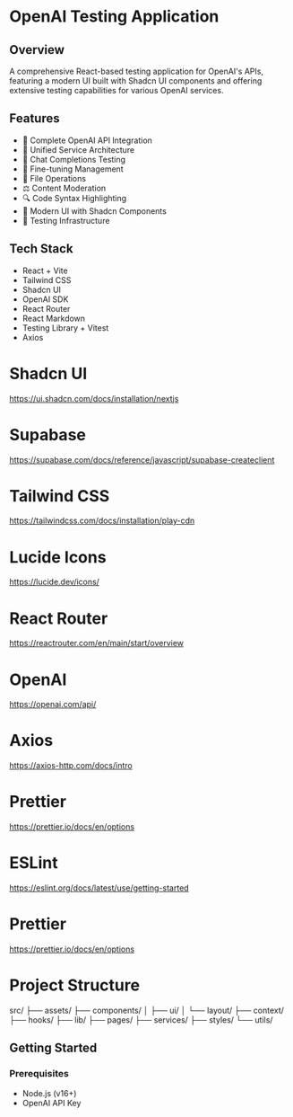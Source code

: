 # OpenAI Testing Application

## Overview

A comprehensive React-based testing application for OpenAI's APIs, featuring a modern UI built with Shadcn UI components and offering extensive testing capabilities for various OpenAI services.

## Features

- 🤖 Complete OpenAI API Integration
- 🔄 Unified Service Architecture
- 📝 Chat Completions Testing
- 🎯 Fine-tuning Management
- 📁 File Operations
- ⚖️ Content Moderation
- 🔍 Code Syntax Highlighting
- 🎨 Modern UI with Shadcn Components
- 🧪 Testing Infrastructure

## Tech Stack

- React + Vite
- Tailwind CSS
- Shadcn UI
- OpenAI SDK
- React Router
- React Markdown
- Testing Library + Vitest
- Axios

# Shadcn UI

https://ui.shadcn.com/docs/installation/nextjs

# Supabase

https://supabase.com/docs/reference/javascript/supabase-createclient

# Tailwind CSS

https://tailwindcss.com/docs/installation/play-cdn

# Lucide Icons

https://lucide.dev/icons/

# React Router

https://reactrouter.com/en/main/start/overview

# OpenAI

https://openai.com/api/

# Axios

https://axios-http.com/docs/intro

# Prettier

https://prettier.io/docs/en/options

# ESLint

https://eslint.org/docs/latest/use/getting-started

# Prettier

https://prettier.io/docs/en/options

# Project Structure

src/
├── assets/
├── components/
│ ├── ui/
│ └── layout/
├── context/
├── hooks/
├── lib/
├── pages/
├── services/
├── styles/
└── utils/

## Getting Started

### Prerequisites

- Node.js (v16+)
- OpenAI API Key
